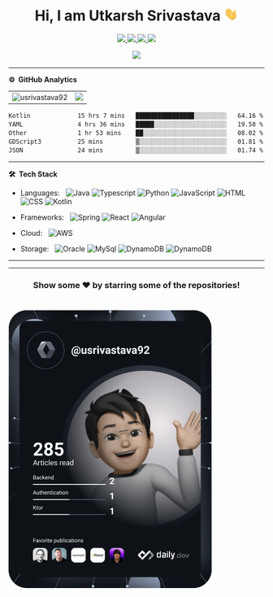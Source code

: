 <!--![](https://github.com/usrivastava92/usrivastava92/blob/master/banner.png)-->
<p align="center"> <h1 align="center"> Hi, I am Utkarsh Srivastava <img src="./assets/hi.gif" width="28px" alt="waving hand" /> </h1></p>
<p align="center">
<a href="https://www.linkedin.com/in/usrivastava92"><img src="https://img.shields.io/badge/LinkedIn-0077B5?style=for-the-badge&logo=linkedin&logoColor=white"/> </a>
<a href="https://leetcode.com/utkarsh2612/"><img src="https://img.shields.io/badge/-LeetCode-FFA116?style=for-the-badge&logo=LeetCode&logoColor=black"/> </a>
<a href="https://www.hackerrank.com/utkarsh_26"><img src="https://img.shields.io/badge/-Hackerrank-2EC866?style=for-the-badge&logo=HackerRank&logoColor=white"/> </a>
<a href="mailto:usrivastava92@gmail.com"><img src="https://img.shields.io/badge/Gmail-D14836?style=for-the-badge&logo=gmail&logoColor=white"/> </a>
</p>

<p align="center"> <img src="https://komarev.com/ghpvc/?username=usrivastava92&label=Profile%20Visits&color=blue&style=plastic%22%20alt=%usrivastava92" /> </p>


***
**⚙️ &nbsp;GitHub Analytics**
<table style="width:100%">
  <tr>
    <td> <img src="https://github-readme-stats.vercel.app/api?username=usrivastava92&show_icons=true&theme=dark&locale=en&hide_border=true" alt="usrivastava92" /></td>
    <td><img src="https://github-readme-stats.vercel.app/api/top-langs/?username=usrivastava92&theme=dark&hide_border=true&layout=compact"></td>
  </tr>
</table>

<!-- [![Utkarsh's wakatime stats](https://github-readme-stats.vercel.app/api/wakatime?username=usrivastava92&theme=tokyonight)](https://github.com/usrivastava92/github-readme-stats)-->
<!-- *** -->
<!--START_SECTION:waka-->

```txt
Kotlin             15 hrs 7 mins   ████████████████░░░░░░░░░   64.16 %
YAML               4 hrs 36 mins   █████░░░░░░░░░░░░░░░░░░░░   19.58 %
Other              1 hr 53 mins    ██░░░░░░░░░░░░░░░░░░░░░░░   08.02 %
GDScript3          25 mins         ▒░░░░░░░░░░░░░░░░░░░░░░░░   01.81 %
JSON               24 mins         ▒░░░░░░░░░░░░░░░░░░░░░░░░   01.74 %
```

<!--END_SECTION:waka-->
***

**🛠 &nbsp;Tech Stack**

- Languages: &nbsp;
  ![Java](https://img.shields.io/badge/-Java-333333?style=flat&logo=Java&logoColor=007ACC)
  ![Typescript](https://img.shields.io/badge/-Typescript-333333?style=flat&logo=Typescript&logoColor=007ACC)
  ![Python](https://img.shields.io/badge/-Python-333333?style=flat&logo=Python&logoColor=007ACC)
  ![JavaScript](https://img.shields.io/badge/-JavaScript-333333?style=flat&logo=javascript)
  ![HTML](https://img.shields.io/badge/-HTML-333333?style=flat&logo=HTML5)
  ![CSS](https://img.shields.io/badge/-CSS-333333?style=flat&logo=CSS3&logoColor=1572B6)
  ![Kotlin](https://img.shields.io/badge/-Kotlin-333333?style=flat&logo=Kotlin)

- Frameworks: &nbsp;
  ![Spring](https://img.shields.io/badge/-Spring-333333?style=flat&logo=Spring&logoColor=green)
  ![React](https://img.shields.io/badge/-React-333333?style=flat&logo=React&logoColor=white)
  ![Angular](https://img.shields.io/badge/-Angular-333333?style=flat&logo=Angular&logoColor=red)

- Cloud: &nbsp;
  ![AWS](https://img.shields.io/badge/Amazon_AWS-333333?style=flat&logo=amazonaws&logoColor=orange)

- Storage:  &nbsp;
  ![Oracle](https://img.shields.io/badge/-Oracle-333333?style=flat&logo=Oracle&logoColor=red)
  ![MySql](https://img.shields.io/badge/-MySql-333333?style=flat&logo=mysql)
  ![DynamoDB](https://img.shields.io/badge/Amazon%20DynamoDB-333333?style=flat&logo=Amazon%20DynamoDB&logoColor=yellow)
  ![DynamoDB](https://img.shields.io/badge/redis-333333.svg?&style=flat&logo=redis&logoColor=red)

***


***

<!-- ![](https://activity-graph.herokuapp.com/graph?username=imkashyap&theme=react-dark&hide_border=true&area=true) -->

<div align="center">

### Show some ❤️ by starring some of the repositories!

</div>

# <a href="https://app.daily.dev/DailyDevTips"><img src="https://github.com/usrivastava92/usrivastava92/blob/master/devcard.svg" width="400" alt="Utkars Srivastava's Dev Card"/></a>
